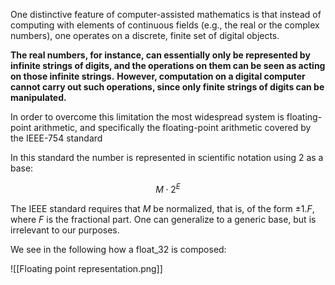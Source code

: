 One distinctive feature of computer-assisted mathematics is that instead of computing with elements of continuous fields (e.g., the real or the complex numbers), one operates on a discrete, finite set of digital objects. 

**The real numbers, for instance, can essentially only be represented by infinite strings of digits, and the operations on them can be seen as acting on those infinite strings.** 
**However, computation on a digital computer cannot carry out such operations, since only finite strings of digits can be manipulated.**

In order to overcome this limitation the most widespread system is floating-point arithmetic, and specifically the floating-point arithmetic covered by the IEEE-754 standard

In this standard the number is represented in scientific notation using 2 as a base:

$$ M \cdot 2^E $$

The IEEE standard requires that $M$ be normalized, that is, of the form $\pm1.F$, where $F$ is the fractional part.
One can generalize to a generic base, but is irrelevant to our purposes.

We see in the following how a float_32 is composed:

![[Floating point representation.png]]